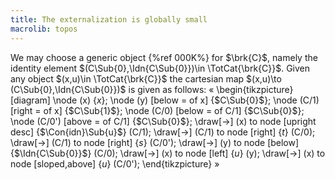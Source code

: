 ```yaml
---
title: The externalization is globally small
macrolib: topos
---
```


We may choose a generic object {%ref 000K%} for $\brk{C}$, namely the identity element $(C\Sub{0},\Idn{C\Sub{0}})\in \TotCat{\brk{C}}$. Given any object $(x,u)\in \TotCat{\brk{C}}$ the cartesian map $(x,u)\to (C\Sub{0},\Idn{C\Sub{0}})$ is given as follows:
«
\begin{tikzpicture}[diagram]
  \node (x) {$x$};
  \node (y) [below = of x] {$C\Sub{0}$};
  \node (C/1) [right = of x] {$C\Sub{1}$};
  \node (C/0) [below = of C/1] {$C\Sub{0}$};
  \node (C/0') [above = of C/1] {$C\Sub{0}$};
  \draw[->] (x) to node [upright desc] {$\Con{idn}\Sub{u}$} (C/1);
  \draw[->] (C/1) to node [right] {$t$} (C/0);
  \draw[->] (C/1) to node [right] {$s$} (C/0');
  \draw[->] (y) to node [below] {$\Idn{C\Sub{0}}$} (C/0);
  \draw[->] (x) to node [left] {$u$} (y);
  \draw[->] (x) to node [sloped,above] {$u$} (C/0');
\end{tikzpicture}
»

